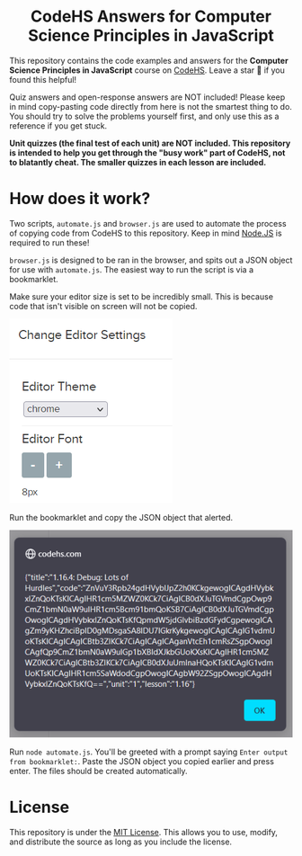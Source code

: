 <h1 align="center"> CodeHS Answers for Computer Science Principles in JavaScript </h1>

This repository contains the code examples and answers for the **Computer Science Principles in JavaScript** course on [CodeHS](https://codehs.com). Leave a star 🌟 if you found this helpful!

Quiz answers and open-response answers are NOT included! Please keep in mind copy-pasting code directly from here is not the smartest thing to do. You should try to solve the problems yourself first, and only use this as a reference if you get stuck.

**Unit quizzes (the final test of each unit) are NOT included. This repository is intended to help you get through the "busy work" part of CodeHS, not to blatantly cheat. The smaller quizzes in each lesson are included.**

# How does it work?

Two scripts, `automate.js` and `browser.js` are used to automate the process of copying code from CodeHS to this repository. Keep in mind [Node.JS](https://nodejs.org) is required to run these!

`browser.js` is designed to be ran in the browser, and spits out a JSON object for use with `automate.js`. The easiest way to run the script is via a bookmarklet.

Make sure your editor size is set to be incredibly small. This is because code that isn't visible on screen will not be copied.

![Image)](images/editorsize.png)

Run the bookmarklet and copy the JSON object that alerted.

![Image](images/alert.png)

Run `node automate.js`. You'll be greeted with a prompt saying `Enter output from bookmarklet:`. Paste the JSON object you copied earlier and press enter. The files should be created automatically.

# License
This repository is under the [MIT License](https://mit-license.org/). This allows you to use, modify, and distribute the source as long as you include the license.